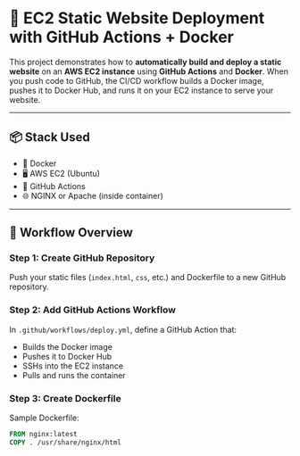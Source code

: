 # 🚀 EC2 Static Website Deployment with GitHub Actions + Docker

This project demonstrates how to **automatically build and deploy a static website** on an **AWS EC2 instance** using **GitHub Actions** and **Docker**. When you push code to GitHub, the CI/CD workflow builds a Docker image, pushes it to Docker Hub, and runs it on your EC2 instance to serve your website.

---

## 📦 Stack Used

- 🐳 Docker
- 🖥️ AWS EC2 (Ubuntu)
- 🔁 GitHub Actions
- 🌐 NGINX or Apache (inside container)

---

## 🔄 Workflow Overview

### Step 1: Create GitHub Repository

Push your static files (`index.html`, `css`, etc.) and Dockerfile to a new GitHub repository.

### Step 2: Add GitHub Actions Workflow

In `.github/workflows/deploy.yml`, define a GitHub Action that:

- Builds the Docker image
- Pushes it to Docker Hub
- SSHs into the EC2 instance
- Pulls and runs the container

### Step 3: Create Dockerfile

Sample Dockerfile:

```Dockerfile
FROM nginx:latest
COPY . /usr/share/nginx/html



